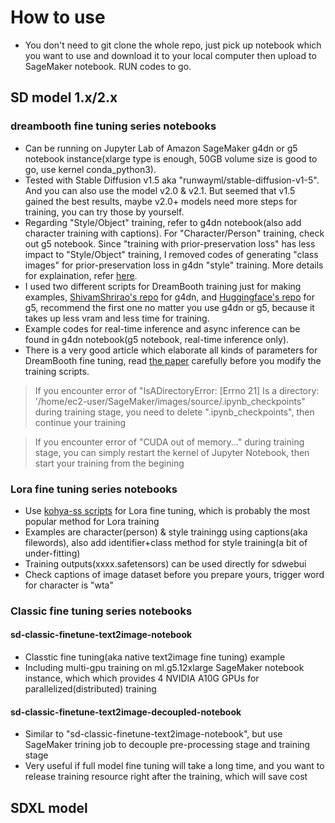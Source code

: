 # How to use
* You don't need to git clone the whole repo, just pick up notebook which you want to use and download it to your local computer then upload to SageMaker notebook. RUN codes to go.  

## SD model 1.x/2.x  

### dreambooth fine tuning series notebooks  
 
* Can be running on Jupyter Lab of Amazon SageMaker g4dn or g5 notebook instance(xlarge type is enough, 50GB volume size is good to go, use kernel conda_python3).  
* Tested with Stable Diffusion v1.5 aka "runwayml/stable-diffusion-v1-5". And you can also use the model v2.0 & v2.1. But seemed that v1.5 gained the best results, maybe v2.0+ models need more steps for training, you can try those by yourself.  
* Regarding "Style/Object" training, refer to g4dn notebook(also add character training with captions). For "Character/Person" training, check out g5 notebook. Since "training with prior-preservation loss" has less impact to "Style/Object" training, I removed codes of generating "class images" for prior-preservation loss in g4dn "style" training. More details for explaination, refer [here](https://github.com/huggingface/diffusers/tree/main/examples/dreambooth#training-with-prior-preservation-loss).  
* I used two different scripts for DreamBooth training just for making examples, [ShivamShrirao's repo](https://github.com/ShivamShrirao/diffusers/tree/main/examples/dreambooth) for g4dn, and [Huggingface's repo](https://github.com/huggingface/diffusers/tree/main/examples/dreambooth) for g5, recommend the first one no matter you use g4dn or g5, because it takes up less vram and less time for training.
* Example codes for real-time inference and async inference can be found in g4dn notebook(g5 notebook, real-time inference only).  
* There is a very good article which elaborate all kinds of parameters for DreamBooth fine tuning, read [the paper](https://github.com/d8ahazard/sd_dreambooth_extension/discussions/547) carefully before you modify the training scripts.

> If you encounter error of "IsADirectoryError: [Errno 21] Is a directory: '/home/ec2-user/SageMaker/images/source/.ipynb_checkpoints" during training stage, you need to delete ".ipynb_checkpoints", then continue your training  

> If you encounter error of "CUDA out of memory..." during training stage, you can simply restart the kernel of Jupyter Notebook, then start your training from the begining  

### Lora fine tuning series notebooks  
* Use [kohya-ss scripts](https://github.com/kohya-ss/sd-scripts) for Lora fine tuning, which is probably the most popular method for Lora training
* Examples are character(person) & style trainingg using captions(aka filewords), also add identifier+class method for style training(a bit of under-fitting)
* Training outputs(xxxx.safetensors) can be used directly for sdwebui
* Check captions of image dataset before you prepare yours, trigger word for character is "wta"  

### Classic fine tuning series notebooks  

#### sd-classic-finetune-text2image-notebook
* Classtic fine tuning(aka native text2image fine tuning) example
* Including multi-gpu training on ml.g5.12xlarge SageMaker notebook instance, which which provides 4 NVIDIA A10G GPUs for parallelized(distributed) training
  
#### sd-classic-finetune-text2image-decoupled-notebook
* Similar to "sd-classic-finetune-text2image-notebook", but use SageMaker trining job to decouple pre-processing stage and training stage  
* Very useful if full model fine tuning will take a long time, and you want to release training resource right after the training, which will save cost

## SDXL model  
